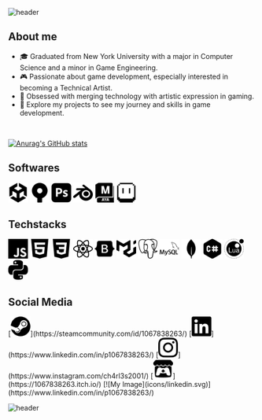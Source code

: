 
![header](https://capsule-render.vercel.app/api?type=waving&color=0:a169c9,100:cfa1f0&animation=twinkling&height=160&section=header&text=Sup!%20Here's%20Charles&fontSize=50&fontColor=faf6f9&fontAlignY=35&stroke=ecf542&desc=Welcome%20to%20%20my%20github&descAlignY=55)
<h2>About me</h2>

- 🎓 Graduated from New York University with a major in Computer Science and a minor in Game Engineering.
- 🎮 Passionate about game development, especially interested in becoming a Technical Artist.
- 🎨 Obsessed with merging technology with artistic expression in gaming.
- 🌟 Explore my projects to see my journey and skills in game development.

<br />

[![Anurag's GitHub stats](https://github-readme-stats.vercel.app/api?username=DrPeachy&show_icons=true&theme=radical&count_private=true)](https://github.com/anuraghazra/github-readme-stats)
<h2>Softwares</h2>
<img src="icons/unity.svg" width = 40>
<img src="icons/sourcetree.svg" width = 40>
<img src="icons/adobephotoshop.svg" width = 40>
<img src="icons/blender.svg" width = 40>
<img src="icons/autodeskmaya.svg" width = 40>
<img src="icons/aseprite.svg" width = 40>
<h2>Techstacks</h2>
<img src="icons/javascript.svg" width = 40>
<img src="icons/html5.svg" width = 40>
<img src="icons/css3.svg" width = 40>
<img src="icons/react.svg" width = 40>
<img src="icons/bootstrap.svg" width = 40>
<img src="icons/mui.svg" width = 40>
<img src="icons/postgresql.svg" width = 40>
<img src="icons/mysql.svg" width = 40>
<img src="icons/mongodb.svg" width = 40>
<img src="icons/csharp.svg" width = 40>
<img src="icons/lua.svg" width = 40>
<img src="icons/python.svg" width = 40>
<h2>Social Media</h2>
[<img src="icons/steam.svg" width = 40>](https://steamcommunity.com/id/1067838263/)
[<img src="icons/linkedin.svg" width = 40>](https://www.linkedin.com/in/p1067838263/)
[<img src="icons/instagram.svg" width = 40>](https://www.instagram.com/ch4rl3s2001/)
[<img src="icons/itchdotio.svg" width = 40>](https://1067838263.itch.io/)
[![My Image](icons/linkedin.svg)](https://www.linkedin.com/in/p1067838263/)


![header](https://capsule-render.vercel.app/api?type=waving&color=0:a169c9,100:cfa1f0&animation=twinkling&height=150&section=footer&fontSize=50&fontColor=faf6f9)
